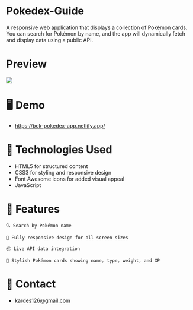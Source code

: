 # Pokedex-Guide

A responsive web application that displays a collection of Pokémon cards. You can search for Pokémon by name, and the app will dynamically fetch and display data using a public API.

# Preview

![](screen.gif) 


# 🖥️ Demo
- https://bck-pokedex-app.netlify.app/

# 🧰 Technologies Used

- HTML5 for structured content
- CSS3 for styling and responsive design
- Font Awesome icons for added visual appeal
- JavaScript 

# 🌟 Features
    🔍 Search by Pokémon name

    📱 Fully responsive design for all screen sizes

    📦 Live API data integration

    🎨 Stylish Pokémon cards showing name, type, weight, and XP 


# 📧 Contact

- kardes126@gmail.com

